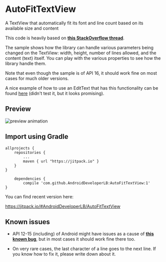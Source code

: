 AutoFitTextView
===============

A TextView that automatically fit its font and line count based on its available size and content

This code is heavily based on [**this StackOverflow thread**][1].

The sample shows how the library can handle various parameters being changed on the TextView: width, height, number of lines allowed, and the content (text) itself. You can play with the various properties to see how the library handle them.

Note that even though the sample is of API 16, it should work fine on most cases for much older versions.

A nice example of how to use an EditText that has this functionality can be found [here][4] (didn't test it, but it looks promising).

Preview
--
![preview animation][2]

Import using Gradle
--

	allprojects {
		repositories {
			...
			maven { url "https://jitpack.io" }
		}
	}
	
		dependencies {
	        compile 'com.github.AndroidDeveloperLB:AutoFitTextView:1'
	}

You can find recent version here:

https://jitpack.io/#AndroidDeveloperLB/AutoFitTextView

Known issues
------------

 - API 12-15 (including) of Android might have issues as a cause of [**this known bug**][3], but in most cases it should work fine there too. 
 
 - On very rare cases, the last character of a line goes to the next line. If you know how to fix it, please write down about it.



  [1]: http://stackoverflow.com/questions/16017165/auto-fit-textview-for-android/21851239
  [2]: https://raw.githubusercontent.com/AndroidDeveloperLB/AutoFitTextView/master/animationPreview.gif
  [3]: https://code.google.com/p/android/issues/detail?id=22493
  [4]: https://viksaaskool.wordpress.com/2014/11/16/using-auto-resize-to-fit-edittext-in-android/
